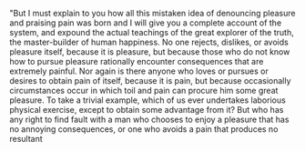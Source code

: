 "But I must explain to you how all this mistaken idea of denouncing pleasure and praising pain was born and I will give you 
a complete account of the system, and expound the actual teachings of the great explorer of the truth, the master-builder of 
human happiness. No one rejects, dislikes, or avoids pleasure itself, because it is pleasure, but because those who do not know 
how to pursue pleasure rationally encounter consequences that are extremely painful. Nor again is there anyone who loves or
 pursues or desires to obtain pain of itself, because it is pain, but because occasionally circumstances occur in which toil
  and pain can procure him some great pleasure. To take a trivial example, which of us ever undertakes laborious physical
   exercise, except to obtain some advantage from it? But who has any right to find fault with a man who chooses to enjoy a 
   pleasure that has no annoying consequences, or one who avoids a pain that produces no resultant 
       